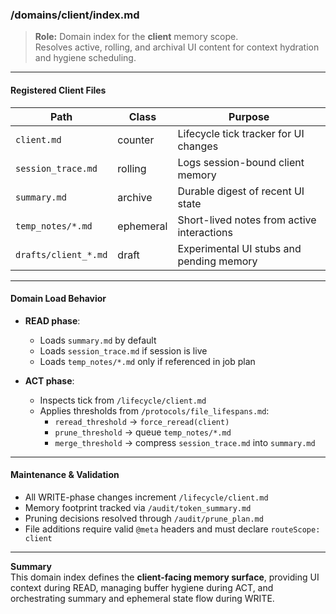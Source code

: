 <!-- @meta {
  "fileType": "index",
  "subtype": "domainIndex",
  "purpose": "Manifest for the client domain. Routes all UI memory, ephemeral state, and cascade hygiene targets.",
  "editPolicy": "appendOrReplace",
  "routeScope": "client"
} -->

### /domains/client/index.md

> **Role:** Domain index for the **client** memory scope.  
> Resolves active, rolling, and archival UI content for context hydration and hygiene scheduling.

---

#### Registered Client Files

| Path                         | Class         | Purpose                                     |
|------------------------------|---------------|---------------------------------------------|
| `client.md`                  | counter       | Lifecycle tick tracker for UI changes       |
| `session_trace.md`           | rolling       | Logs session-bound client memory            |
| `summary.md`                 | archive       | Durable digest of recent UI state           |
| `temp_notes/*.md`            | ephemeral     | Short-lived notes from active interactions  |
| `drafts/client_*.md`         | draft         | Experimental UI stubs and pending memory    |

---

#### Domain Load Behavior

- **READ phase**:
  - Loads `summary.md` by default
  - Loads `session_trace.md` if session is live
  - Loads `temp_notes/*.md` only if referenced in job plan

- **ACT phase**:
  - Inspects tick from `/lifecycle/client.md`
  - Applies thresholds from `/protocols/file_lifespans.md`:
    - `reread_threshold` → `force_reread(client)`
    - `prune_threshold` → queue `temp_notes/*.md`
    - `merge_threshold` → compress `session_trace.md` into `summary.md`

---

#### Maintenance & Validation

- All WRITE-phase changes increment `/lifecycle/client.md`
- Memory footprint tracked via `/audit/token_summary.md`
- Pruning decisions resolved through `/audit/prune_plan.md`
- File additions require valid `@meta` headers and must declare `routeScope: client`

---

**Summary**  
This domain index defines the **client-facing memory surface**, providing UI context during READ, managing buffer hygiene during ACT, and orchestrating summary and ephemeral state flow during WRITE.
